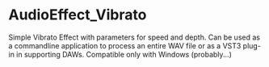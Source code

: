 # AudioEffect_Vibrato

Simple Vibrato Effect with parameters for speed and depth. Can be used as a commandline application to process an entire WAV file or as a VST3 plug-in in supporting DAWs. Compatible only with Windows (probably...)
